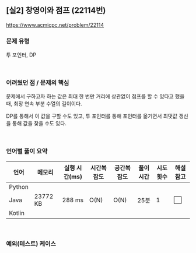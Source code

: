 ## [실2] 창영이와 점프 (22114번)

https://www.acmicpc.net/problem/22114

### 문제 유형

투 포인터, DP

<br>

### 어려웠던 점 / 문제의 핵심

문제에서 구하고자 하는 값은 최대 한 번만 거리에 상관없이 점프를 할 수 있다고 했을 때, 최장 연속 부분 수열의 길이이다.

DP를 통해서 이 값을 구할 수도 있고, 투 포인터를 통해 포인터를 옮기면서 최댓값 갱신을 통해 값을 찾을 수도 있다.

<br>

### 언어별 풀이 요약

| 언어   | 메모리   | 실행 시간(ms) | 시간복잡도 | 공간복잡도 | 풀이 시간 | 시도 횟수 | 해설 참고            |
| ------ | -------- | ------------- | ---------- | ---------- | --------- | --------- | -------------------- |
| Python |          |               |            |            |           |           |                      |
| Java   | 23772 KB | 288 ms        | O(N)       | O(N)       | 25분      | 1         | :white_large_square: |
| Kotlin |          |               |            |            |           |           |                      |

<br>

### 예외(테스트) 케이스

```
```

